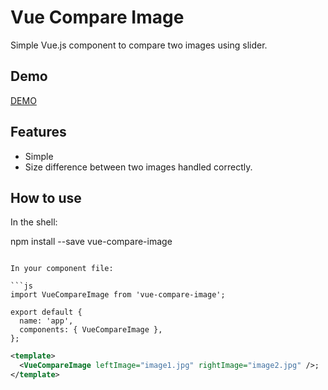 # Vue Compare Image


Simple Vue.js component to compare two images using slider.


## Demo

[DEMO](https://adrianbegic.github.io/vue-image-comparison/)

## Features

- Simple
- Size difference between two images handled correctly. 

## How to use

In the shell:


npm install --save vue-compare-image
```

In your component file:

```js
import VueCompareImage from 'vue-compare-image';

export default {
  name: 'app',
  components: { VueCompareImage },
};
```

```xml
<template>
  <VueCompareImage leftImage="image1.jpg" rightImage="image2.jpg" />;
</template>
```

